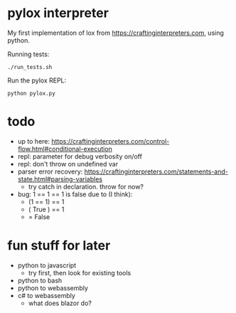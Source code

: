 # pylox interpreter

My first implementation of lox from https://craftinginterpreters.com, using python.

Running tests:

    ./run_tests.sh

Run the pylox REPL:

    python pylox.py


# todo
- up to here: https://craftinginterpreters.com/control-flow.html#conditional-execution
- repl: parameter for debug verbosity on/off
- repl: don't throw on undefined var
- parser error recovery: https://craftinginterpreters.com/statements-and-state.html#parsing-variables
    - try catch in declaration. throw for now?
- bug: 1 == 1 == 1 is false due to (I think):
    - (1 == 1) == 1
    - ( True ) == 1
    - = False

# fun stuff for later

- python to javascript
    - try first, then look for existing tools
- python to bash
- python to webassembly
- c# to webassembly
    - what does blazor do?